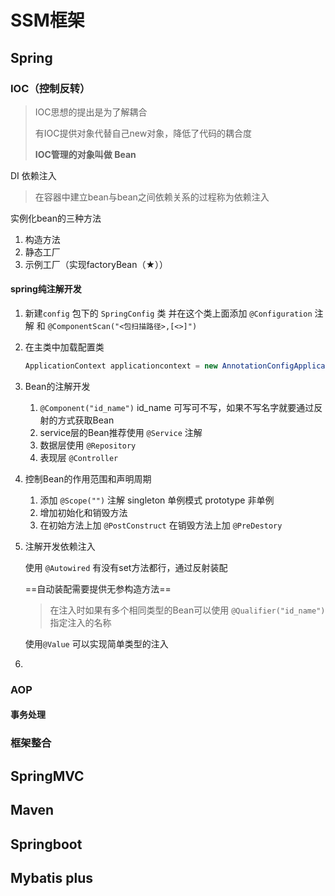 # SSM框架

## Spring

### IOC（控制反转）

> IOC思想的提出是为了解耦合
>
> 有IOC提供对象代替自己new对象，降低了代码的耦合度
>
> **IOC管理的对象叫做 Bean**

DI 依赖注入

> 在容器中建立bean与bean之间依赖关系的过程称为依赖注入



 实例化bean的三种方法

1. 构造方法
2. 静态工厂
3. 示例工厂（实现factoryBean（★））

#### spring纯注解开发

1. 新建`config` 包下的 `SpringConfig` 类 并在这个类上面添加 `@Configuration` 注解 和 `@ComponentScan("<包扫描路径>,[<>]")`  

2. 在主类中加载配置类

   ```java
   ApplicationContext applicationcontext = new AnnotationConfigApplicationContext (SpringConfig.class);
   ```

3. Bean的注解开发

   1. `@Component("id_name")` id_name 可写可不写，如果不写名字就要通过反射的方式获取Bean
   2. service层的Bean推荐使用 `@Service` 注解
   3. 数据层使用 `@Repository` 
   4. 表现层 `@Controller`

4. 控制Bean的作用范围和声明周期

   1. 添加 `@Scope("")` 注解 singleton 单例模式  prototype  非单例
   2. 增加初始化和销毁方法
   3. 在初始方法上加 `@PostConstruct` 在销毁方法上加 `@PreDestory` 

5. 注解开发依赖注入

   使用 `@Autowired` 有没有set方法都行，通过反射装配

   ==自动装配需要提供无参构造方法==

   > 在注入时如果有多个相同类型的Bean可以使用 `@Qualifier("id_name")` 指定注入的名称

   使用`@Value` 可以实现简单类型的注入

6. 

### AOP

#### 事务处理

### 框架整合

## SpringMVC

## Maven

## Springboot

## Mybatis plus